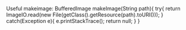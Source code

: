 Useful makeimage:
    BufferedImage makeImage(String path){
    	try{
    return ImageIO.read(new File(getClass().getResource(path).toURI()));
    	} catch(Exception e){
    		e.printStackTrace();
    		return null;
    	}
    }
